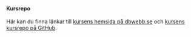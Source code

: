 #### Kursrepo

Här kan du finna länkar till
[kursens hemsida på dbwebb.se](https://dbwebb.se/kurser/ramverk1-v2) och [kursens kursrepo på GitHub](https://github.com/dbwebb-se/ramverk1).
